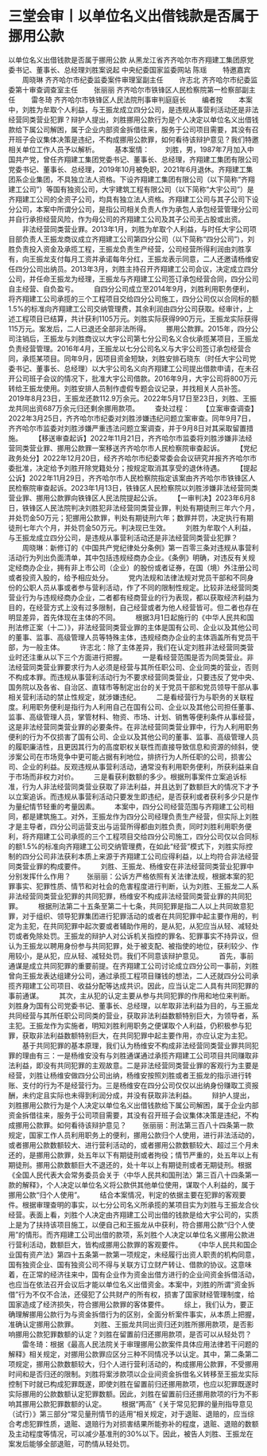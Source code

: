 # 三堂会审丨以单位名义出借钱款是否属于挪用公款

以单位名义出借钱款是否属于挪用公款
从黑龙江省齐齐哈尔市齐翔建工集团原党委书记、董事长、总经理刘胜案说起
中央纪委国家监委网站 陈瑶
　　特邀嘉宾
　　周晓琳 齐齐哈尔市纪委监委案件审理室副主任
　　许志北 齐齐哈尔市纪委监委第十审查调查室主任
　　张丽丽 齐齐哈尔市铁锋区人民检察院第一检察部副主任
　　雷冬琦 齐齐哈尔市铁锋区人民法院刑事审判庭庭长
　　编者按
　　本案中，刘胜为牟取个人利益，与王振龙成立四分公司，是违规从事营利活动还是非法经营同类营业犯罪？辩护人提出，刘胜挪用公款行为是个人决定以单位名义出借钱款给下属公司解困，属于企业内部资金拆借往来，服务于公司项目需要，其没有召开班子会议集体决策是违纪，不构成挪用公款罪，如何看待该辩护意见？我们特邀相关单位工作人员予以解析。
　　基本案情：
　　刘胜，男，1987年7月加入中国共产党，曾任齐翔建工集团党委书记、董事长、总经理，齐翔建工集团有限公司党委书记、董事长、总经理，2019年10月被免职，2021年6月退休。齐翔建工集团系企业集团，不具独立法人资格。下设齐翔建工集团有限公司（以下简称“齐翔建工公司”）等国有独资公司，大宇建筑工程有限公司（以下简称“大宇公司”）是齐翔建工公司的全资子公司，均具有独立法人资格。齐翔建工公司与其子公司下设分公司，本案中所谓分公司，是指公司相关负责人作为承包人承包经营管理分公司并自行承担经营风险，作为母公司的齐翔建工公司及其子公司无占股或出资。
　　非法经营同类营业罪。2013年1月，刘胜为牟取个人利益，与时任大宇公司项目部负责人王振龙商议成立齐翔建工公司第四分公司（以下简称“四分公司”），刘胜负责投入资金及承揽工程，王振龙负责生产经营，公司经营所得利润由刘胜享有，向王振龙支付每月工资并承诺每年分红，王振龙表示同意，二人还邀请杨维安任四分公司出纳员。2013年3月，刘胜主持召开齐翔建工公司会议，决定成立四分公司，并任命王振龙为经理，王振龙与齐翔建工公司签订承包经营合同，四分公司自主经营、自负盈亏。
　　自四分公司成立至2014年9月，刘胜利用职务便利，将齐翔建工公司承揽的三个工程项目交给四分公司施工，四分公司仅以合同标的额1.5%的标准向齐翔建工公司交纳管理费，其余利润由四分公司获取。经审计，上述工程项目已结算，共计获利1105万元。刘胜实际获得990万元，王振龙实际获得115万元。案发后，二人已退还全部非法所得。
　　挪用公款罪。2015年，四分公司注销后，王振龙与刘胜商议以大宇公司第七分公司名义合伙承揽某项目，王振龙负责经营管理。2016年4月，王振龙以七分公司名义与大宇公司签订承包经营合同，承揽某项目。同年9月，因项目资金短缺，刘胜安排石晓东（时任大宇公司党委书记、董事长、总经理）以大宇公司名义向齐翔建工公司提出借款申请，在未召开公司班子会议的情况下，批准大宇公司借款。2016年9月，大宇公司将800万元转给王振龙使用。刘胜安排人员制作虚假专题会议记录，并找相关人员补签。2019年8月23日，王振龙还款112.9万余元。2022年5月17日至23日，刘胜、王振龙共同出资687万余元归还剩余挪用款项。
　　查处过程：
　　【立案审查调查】2022年3月25日，齐齐哈尔市纪委对刘胜涉嫌违纪问题立案审查。同年9月7日，齐齐哈尔市监委对刘胜涉嫌严重违法问题立案调查，并于9月8日对其采取留置措施。
　　【移送审查起诉】2022年11月21日，齐齐哈尔市监委将刘胜涉嫌非法经营同类营业罪、挪用公款罪一案移送齐齐哈尔市人民检察院审查起诉。
　　【党纪政务处分】2022年12月20日，经齐齐哈尔市纪委常委会会议研究并报齐齐哈尔市委批准，决定给予刘胜开除党籍处分；按规定取消其享受的退休待遇。
　　【提起公诉】2022年11月29日，齐齐哈尔市人民检察院指定该案由齐齐哈尔市铁锋区人民检察院审查起诉。2023年1月13日，铁锋区人民检察院以刘胜涉嫌非法经营同类营业罪、挪用公款罪向铁锋区人民法院提起公诉。
　　【一审判决】2023年6月8日，铁锋区人民法院判决刘胜犯非法经营同类营业罪，判处有期徒刑三年六个月，并处罚金50万元；犯挪用公款罪，判处有期徒刑六年；数罪并罚，决定执行有期徒刑七年六个月，并处罚金50万元。判决现已生效。
　　刘胜为牟取个人利益，与王振龙成立四分公司，是违规从事营利活动还是非法经营同类营业犯罪？
　　周晓琳：新修订的《中国共产党纪律处分条例》第一百零三条对违规从事营利活动行为列出负面清单，其中包括违规经商办企业。《条例》明确，对违反有关规定经商办企业，拥有非上市公司（企业）的股份或者证券，在国（境）外注册公司或者投资入股的，给予相应处分。
　　党内法规和法律法规对党员干部和不同身份的公职人员从事或者参与营利活动，作了不同的限制性规定。比较非法经营同类营业行为与违规经商办企业，二者都有经商营业的行为表现，都以获取经济利益为目的，在经营方式上没有过多限制，自己经营或者为他人经营皆可。但二者也存在明显差异，首先体现在主体的不同。
　　根据3月1日起施行的《中华人民共和国刑法修正案（十二）》，非法经营同类营业罪的主体是国有公司、企业以及其他公司的董事、监事、高级管理人员等特殊主体，违规经商办企业的主体涵盖所有党员干部，为一般主体。
　　许志北：除了主体差异，我们在认定刘胜非法经营同类营业时还注重从以下三个方面进行把握。
　　一是看经营范围是否为同类营业。非法经营同类营业罪要求行为人必须是经营与其所任职公司、企业同类的营业，否则不构成本罪。而违规从事营利活动行为不要求经营同类营业，只要违反了党中央、国务院以及各省、自治区、直辖市等制定出台的关于党员干部和党员领导干部从事相关营利活动的禁止性规定，就涉嫌违纪。
　　二是看经营行为与职务的关联程度。利用职务便利是指行为人利用自己在国有公司、企业以及其他公司担任董事、监事、高级管理人员，掌管材料、物资、市场、计划、销售等便利条件从事经营，这是非法经营同类营业罪的必要条件。在非法经营同类营业罪中，行为人利用职务便利的行为不仅损害了国有公司、企业以及其他公司的董事、监事、高级管理人员的履职廉洁性，且更因其行为的高度职权关联性而直接导致信息和资源的倾斜，使涉案公司在市场竞争中更可能占据有利地位，排挤行为人所任职的公司，损害公司、企业的利益。反观违规从事营利活动，通常没有利用职务便利，所获利益来自于市场而非权力对价。
　　三是看获利数额的多少。根据刑事案件立案追诉标准，行为人非法经营同类营业获取了非法利益，并且达到了数额巨大的情况下才予以立案追诉。而违规从事营利活动只要发生即违纪，是否获利或者获利多少只是作为量纪情节轻重的考量因素。
　　本案中，四分公司经营范围与齐翔建工公司相同，都是建筑施工。对外，王振龙作为四分公司经理负责生产经营，但实际上刘胜才是主导者，四分公司运营支出与运营所得都由刘胜负责，同时刘胜利用职务便利，将齐翔建工公司承揽的三个工程项目交给四分公司施工，四分公司仅以合同标的额1.5%的标准向齐翔建工公司交纳管理费，在如此“经营”模式下，刘胜实际控制的四分公司非法获利本质上来源于齐翔建工公司应得利益，以上均符合非法经营同类营业罪的构成要件。
　　刘胜、王振龙、杨维安在非法经营同类营业犯罪中分别发挥什么作用？
　　张丽丽：公诉方严格依照有关法律法规，根据本案的犯罪事实、犯罪性质、情节和对社会的危害程度进行判断，认为刘胜、王振龙二人系非法经营同类营业犯罪的共同犯罪，杨维安不构成非法经营同类营业罪的共同犯罪。
　　根据刑法第二十五条至第二十七条，共同犯罪是指二人以上共同故意犯罪，对于组织、领导犯罪集团进行犯罪活动的或者在共同犯罪中起主要作用的，判定为主犯，在共同犯罪中起次要或者辅助作用的，是从犯，从犯应当从轻、减轻处罚或者免除处罚。王振龙的辩护人对公诉机关指控的罪名、犯罪事实不持异议，但认为王振龙以聘用身份参与共同犯罪，处于被支配、被指使的地位，获利较少、作用较小，是从犯，应从轻、减轻处罚。我们不同意该辩护意见。
　　首先，事前通谋是成立共同犯罪的重要前提。在齐翔建工公司讨论成立四分公司一事前，刘胜曾向王振龙表达组建分公司，通过承揽工程项目赚钱的想法，二人还就四分公司承揽齐翔建工公司项目、收益分配等达成共识。因此，应当认定二人具有共同犯罪的事前通谋。
　　其次，主从犯的认定主要从参与共同犯罪的作用和地位来判断。刘胜身为国有公司党委书记、董事长、总经理，以牟取非法利益为目的，与王振龙共同经营与其所任职公司同类的营业，获取非法利益数额特别巨大，为领导者，系主犯。王振龙作为实施者，明知刘胜利用职务之便谋取个人利益，仍积极参与犯罪，获取非法利益数额特别巨大，在共同犯罪中起主要作用，亦应认定为主犯。
　　基于共同犯罪的基本原理，我们认为杨维安不构成非法经营同类营业罪共同犯罪的理由有三：一是杨维安没有与刘胜通谋通过承揽齐翔建工公司项目共同赚取非法利益，即没有共同犯罪的主观故意。二是非法经营同类营业罪的客观行为主要是经营，刘胜让杨维安做四分公司出纳，杨维安按照刘胜或者王振龙的指示进行转账、支付的行为不是经营行为。三是杨维安在四分公司仅仅以出纳身份赚取工资报酬，未约定且实际也未得到利润分成，并没有获取非法利益。
　　辩护人提出，刘胜挪用公款行为是个人决定以单位名义出借钱款给下属公司解困，属于企业内部资金拆借往来，服务于公司项目需要，其没有召开班子会议集体决策是违纪，不构成挪用公款罪。如何看待该辩护意见？
　　张丽丽：刑法第三百八十四条第一款规定，国家工作人员利用职务上的便利，挪用公款归个人使用，进行非法活动的，或者挪用公款数额较大、进行营利活动的，或者挪用公款数额较大、超过三个月未还的，是挪用公款罪，处五年以下有期徒刑或者拘役；情节严重的，处五年以上有期徒刑。挪用公款数额巨大不退还的，处十年以上有期徒刑或者无期徒刑。根据《全国人民代表大会常务委员会关于〈中华人民共和国刑法〉第三百八十四条第一款的解释》，个人决定以单位名义将公款供其他单位使用，谋取个人利益的，属于挪用公款“归个人使用”。
　　结合本案情况，判定的依据主要在犯罪的客观要件。根据审理查明的事实，以七分公司名义所承揽的某项目实为刘胜与王振龙合伙经营。表面上看，刘胜个人决定由齐翔建工公司出借的钱款是给大宇公司的，实质上是为了扶持该项目施工，以便自己和王振龙从中获利，符合挪用公款“归个人使用”的情形。而齐翔建工公司出借的款项，系刘胜个人决定以单位名义挪用公款进行营利活动，数额巨大，皆构成挪用公款罪的客观要件。
　　《中华人民共和国企业国有资产法》第四十五条第一款第一项规定，未经履行出资人职责的机构同意，国有独资企业、国有独资公司不得与关联方订立财产转让、借款的协议。这意味着，在正常的经济往来中，国有企业作为资金出借方进行的企业间资金拆借活动，也应当在依法召开会议后才能以单位名义出借资金。本案中，刘胜的所谓“资金拆借”行为不仅不合法，还侵犯了公共财产的所有权，损害了国家财经管理制度，给国家造成了经济损失，符合挪用公款罪的客体要件。
　　综上，我们认为，要正确理解挪用公款行为与资金拆借行为的区别，全面分析案件事实，从本质上把握，准确认定挪用公款罪。
　　刘胜、王振龙共同出资归还刘胜所挪用款项，是否影响挪用公款犯罪数额的认定？刘胜在留置前归还挪用款项，是否可以从轻处罚？
　　雷冬琦：根据《最高人民法院关于审理挪用公款案件具体应用法律若干问题的解释》相关规定，对挪用公款罪应区分三种不同情况予以认定。其中，第二条第二项规定，挪用公款数额较大，归个人进行营利活动的，构成挪用公款罪，不受挪用时间和是否归还的限制。刘胜将案涉款项以企业间资金拆借名义转移至王振龙实际控制下时就已构成犯罪既遂，即使刘胜在留置前归还挪用款项，也应以犯罪既遂时实际挪用的公款数额认定犯罪数额。因此，刘胜在留置前归还挪用款项的行为不影响其挪用公款犯罪数额的认定。
　　根据“两高”《关于常见犯罪的量刑指导意见（试行）》第三部分“常见量刑情节的适用”相关规定，对于退赃、退赔的，应当综合考虑犯罪性质，退赃、退赔行为对损害结果所能弥补的程度，退赃、退赔的数额及主动程度等情况，可以减少基准刑的30%以下。因此，被告人刘胜、王振龙在案发后能够全部退赃，可酌情从轻处罚。